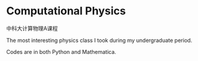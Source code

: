 # Computational Physics
中科大计算物理A课程

The most interesting physics class I took during my undergraduate period.

Codes are in both Python and Mathematica.
